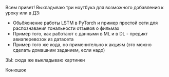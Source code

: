 Всем привет!
Выкладываю три ноутбука для возможного добавления к уроку или в ДЗ:
- Обьбяснение работы LSTM в PyTorch и пример простой сети для распознавания тональности отзывов о фильмах
- Пример того, как работают с данными в ML и в DL - предикт авиаперевозок из датасета
- Пример того же кода, но применительно к акциям (это можно сделать домашним заданием, если надо)

ЗЫ: сюда же выкладываю картинки

Конюшок
